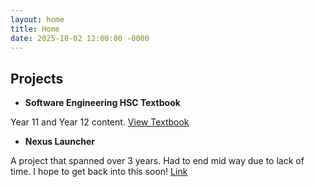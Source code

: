 ```yaml
---
layout: home
title: Home
date: 2025-10-02 12:00:00 -0000
---
```


## Projects

- **Software Engineering HSC Textbook**

Year 11 and Year 12 content. [View Textbook](https://eatham532.github.io/Software-Engineering-HSC-Textbook/)

- **Nexus Launcher**

A project that spanned over 3 years. Had to end mid way due to lack of time. I hope to get back into this soon! [Link](https://github.com/Eatham532/NexusLauncher)
